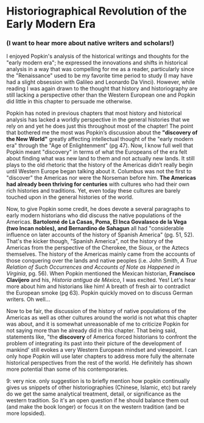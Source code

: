 # Historiographical Revolution of the Early Modern Era

### (I want to hear more about native writers and scholars!)

I enjoyed Popkin's analysis of the historical writings and thoughts for the "early modern era"; he expressed the innovations and shifts in historical analysis in a way that was compelling for me as a reader, particularly since the "Renaissance" used to be my favorite time period to study (I may have had a slight obsession with Galileo and Leonardo Da Vinci). However, while reading I was again drawn to the thought that history and historiography are still lacking a perspective other than the Western European one and Popkin did little in this chapter to persuade me otherwise. 

Popkin has noted in previous chapters that most history and historical analysis has lacked a worldly perspective in the general histories that we rely on and yet he does just this throughout most of the chapter! The point that bothered me the most was Popkin’s discussion about the **"discovery of the New World"** greatly affecting intellectual thought of the "early modern era" through the "Age of Enlightenment" (pg 47). Now, I know full well that Popkin meant "discovery" in terms of what the Europeans of the era felt about finding what was new land to them and not actually new lands. It still plays to the old rhetoric that the history of the Americas didn’t really begin until Western Europe began talking about it. Columbus was not the first to "discover" the Americas nor were the Norseman before him. **The Americas had already been thriving for centuries** with cultures who had their own rich histories and traditions. Yet, even today these cultures are barely touched upon in the general histories of the world. 

Now, to give Popkin some credit, he does devote a several paragraphs to early modern historians who did discuss the native populations of the Americas. **Bartolomé de La Casas, Poma, El Inca Govalasco de la Vega (two Incan nobles), and Bernardino de Sahagun** all had "considerable influence on later accounts of the history of Spanish America" (pg. 51, 52). That's the kicker though, "Spanish America", not the history of the Americas from the perspective of the Cherokee, the Sioux, or the Aztecs themselves. The history of the Americas mainly came from the accounts of those conquering over the lands and native peoples (i.e. John Smith, *A True Relation of Such Occurrences and Accounts of Note as Happened in Virginia*, pg. 56). When Popkin mentioned the Mexican historian, **Francisco Clavijero** and his, *Historia antigua de México*, I was excited. Yes! Let's hear more about him and historians like him! A breath of fresh air to contradict the European smoke (pg 63). Popkin quickly moved on to discuss German writers. Oh well...

Now to be fair, the discussion of the history of native populations of the Americas as well as other cultures around the world is not what this chapter was about, and it is somewhat unreasonable of me to criticize Popkin for not saying more than he already did in this chapter. That being said, statements like, "the **discovery** of America forced historians to confront the problem of integrating its past into their picture of the development of mankind' still evokes a very Western European mindset and viewpoint. I can only hope Popkin will use later chapters to address more fully the alternate historical perspectives from the rest of the world. He definitely has shown more potential than some of his contemporaries. 

9: very nice. only suggestion is to briefly mention how popkin continually gives us snippets of other historiographies (Chinese, Islamic, etc) but rarely do we get the same analytical treatment, detail, or significance as the western tradition. So it's an open question if he should balance them out (and make the book longer) or focus it on the western tradition (and be more lopsided). 
